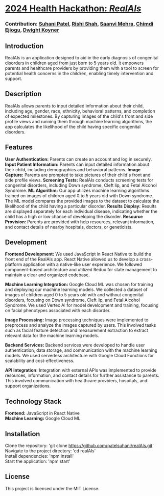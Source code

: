 # [2024 Health Hackathon: *RealAIs*](https://github.com/patelsuhani/realAIs)

### Contribution: [Suhani Patel](https://github.com/patelsuhani/), [Rishi Shah](https://github.com/rishis123/), [Saanvi Mehra](https://github.com/saanvimehra), [Chimdi Ejiogu](https://github.com/cejiogu/), [Dwight Koyner](https://github.com/dwightkoyner/)

## Introduction
RealAIs is an application designed to aid in the early diagnosis of congenital disorders in children aged from just born to 5 years old. It empowers parents and healthcare providers by providing them with a tool to screen for potential health concerns in the children, enabling timely intervention and support.

## Description
RealAIs allows parents to input detailed information about their child, including age, gender, race, ethnicity, behavioral patterns, and completion of expected milestones. By capturing images of the child's front and side profile views and running them through machine learning algorithms, the app calculates the likelihood of the child having specific congenital disorders.

## Features
<b>User Authentication:</b> Parents can create an account and log in securely.
<b>Input Patient Information:</b> Parents can input detailed information about their child, including demographics and behavioral patterns.
<b>Image Capture:</b> Parents are prompted to take pictures of their child's front and side profile views.
<b>Screening Tests:</b> RealAIs conducts screening tests for congenital disorders, including Down syndrome, Cleft lip, and Fetal Alcohol Syndrome.
<b>ML Algorithm:</b> Our app utilizes machine learning algorithms trained on images of children aged 0 to 5 years old with Down syndrome. The ML model compares the provided images to the dataset to calculate the likelihood of the child having a particular disorder.
<b>Results Display:</b> Results are displayed separately for each individual disease, indicating whether the child has a high or low chance of developing the disorder.
<b>Resource Provision:</b> Parents are provided with help resources, relevant information, and contact details of nearby hospitals, doctors, or geneticists.

## Development
<b>Frontend Development:</b> We used JavaScript in React Native to build the front end of the RealAIs app. React Native allowed us to develop a cross-platform application with a native-like user experience. We followed component-based architecture and utilized Redux for state management to maintain a clear and organized codebase.

<b>Machine Learning Integration:</b> Google Cloud ML was chosen for training and deploying our machine learning models. We collected a dataset of images of children aged 0 to 5 years old with and without congenital disorders, focusing on Down syndrome, Cleft lip, and Fetal Alcohol Syndrome. We used Vertex AI for model development and training, focusing on facial phenotypes associated with each disorder.

<b>Image Processing:</b> Image processing techniques were implemented to preprocess and analyze the images captured by users. This involved tasks such as facial feature detection and measurement extraction to extract relevant data for the machine learning models.

<b>Backend Services:</b> Backend services were developed to handle user authentication, data storage, and communication with the machine learning models. We used serverless architecture with Google Cloud Functions for scalability and cost-effectiveness.

<b>API Integration:</b> Integration with external APIs was implemented to provide resources, information, and contact details for further assistance to parents. This involved communication with healthcare providers, hospitals, and support organizations.

## Technology Stack
<b>Frontend:</b> JavaScript in React Native <br>
<b>Machine Learning:</b> Google Cloud ML

<!-- ## How to Use -->

## Installation
Clone the repository: 'git clone https://github.com/patelsuhani/realAIs.git' <br>
Navigate to the project directory: 'cd realAIs' <br>
Install dependencies: 'npm install' <br>
Start the application: 'npm start' <br>

<!-- ## Feedback -->

## License
This project is licensed under the MIT License.
